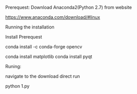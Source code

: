 Prerequest:
Download Anaconda2(Python 2.7) from website

https://www.anaconda.com/download/#linux

Running the installation

Install Prerequest

conda install -c conda-forge opencv

conda install matplotlib
conda install pyqt

Runing:

navigate to the download direct run

python 1.py


